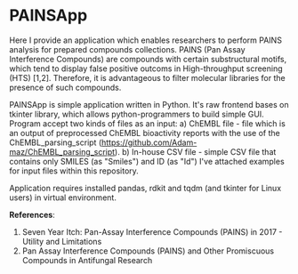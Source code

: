 # PAINSApp
Here I provide an application which enables researchers to perform PAINS analysis for prepared compounds collections. PAINS (Pan Assay Interference Compounds) are compounds with certain substructural motifs, which tend to display false positive outcoms in High-throughput screening (HTS) [1,2]. Therefore, it is advantageous to filter molecular libraries for the presence of such compounds.

PAINSApp is simple application written in Python. It's raw frontend bases on tkinter library, which allows python-programmers to build simple GUI. Program accept two kinds of files as an input:
  a) ChEMBL file - file which is an output of preprocessed ChEMBL bioactivity reports with the use of the ChEMBL_parsing_script         (https://github.com/Adam-maz/ChEMBL_parsing_script).
  b) In-house CSV file - simple CSV file that contains only SMILES (as "Smiles") and ID (as "Id")
I've attached examples for input files within this repository.

Application requires installed pandas, rdkit and tqdm (and tkinter for Linux users) in virtual environment.



**References**:
1. Seven Year Itch: Pan-Assay Interference Compounds (PAINS) in 2017 - Utility and Limitations
2. Pan Assay Interference Compounds (PAINS) and Other Promiscuous Compounds in Antifungal Research
